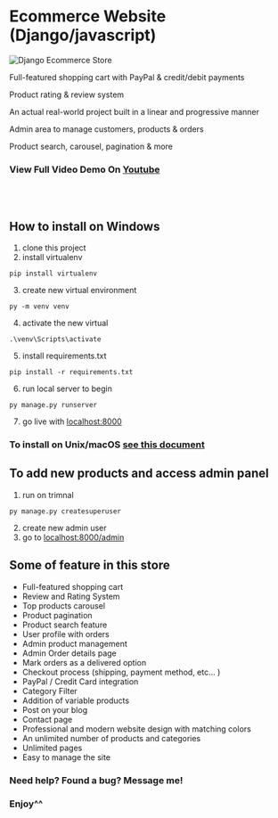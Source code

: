 # Ecommerce Website (Django/javascript)

![Django Ecommerce Store](https://github.com/omarreda22/Django-eCommerce-Store/blob/main/core/static/img/e_shop.PNG)

Full-featured shopping cart with PayPal & credit/debit payments

Product rating & review system

An actual real-world project built in a linear and progressive manner

Admin area to manage customers, products & orders

Product search, carousel, pagination & more

### View Full Video Demo On [Youtube](https://www.youtube.com/watch?v=lwWEabH0-lY)

<br>
<br>


## How to install on Windows
1. clone this project
2. install virtualenv
```
pip install virtualenv
```
3. create new virtual environment
```
py -m venv venv
```
4. activate the new virtual
```
.\venv\Scripts\activate
```
5. install requirements.txt
```
pip install -r requirements.txt
```
6. run local server to begin
 ```
 py manage.py runserver
 ```
 7. go live with [localhost:8000](http://localhost:8000/)
 
 ### To install on Unix/macOS  [see this document](https://packaging.python.org/en/latest/guides/installing-using-pip-and-virtual-environments)
 
 
 
 
 
 ## To add new products and access admin panel 
 1. run on trimnal 
 ```
 py manage.py createsuperuser
 ```
 2. create new admin user
 2. go to [localhost:8000/admin](http://localhost:8000/admin)



## Some of feature in this store

- Full-featured shopping cart
- Review and Rating System
- Top products carousel
- Product pagination
- Product search feature
- User profile with orders
- Admin product management
- Admin Order details page
- Mark orders as a delivered option
- Checkout process (shipping, payment method, etc... )
- PayPal / Credit Card integration
- Category Filter
- Addition of variable products    
- Post on your blog
- Contact page
- Professional and modern website design with matching colors
- An unlimited number of products and categories
- Unlimited pages 
- Easy to manage the site



### Need help? Found a bug? Message me!


### Enjoy^^
